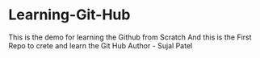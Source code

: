 # Learning-Git-Hub
This is the demo for learning the Github from Scratch And this is the First Repo to crete and learn  the Git Hub
Author - Sujal Patel
